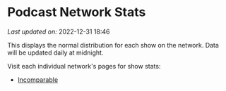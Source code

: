 # Podcast Network Stats

*Last updated on:* 2022-12-31 18:46

This displays the normal distribution for each show on the network. Data will be updated daily at midnight.

Visit each individual network's pages for show stats:  

- [Incomparable](networks/INCOMPARABLE.md)